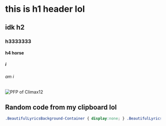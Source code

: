 # this is h1 header lol
## idk h2
### h3333333
#### h4 horse
##### i 
###### am i

![PFP of Climax12](https://avatars.githubusercontent.com/u/169449725)

## Random code from my clipboard lol
```css
.BeautifulLyricsBackground-Container { display:none; } .BeautifulLyricsBackground { background-color:var(--spice-main); }
```
